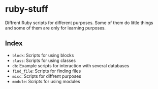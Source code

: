 ruby-stuff
==========

Diffrent Ruby scripts for different purposes. Some of them do little things and some of them are only for learning purposes.

Index
-----

- `block`: Scripts for using blocks
- `class`: Scripts for using classes
- `db`: Example scripts for interaction with several databases
- `find_file`: Scripts for finding files 
- `misc`: Scripts for diffrent purposes
- `module`: Scripts for using modules
